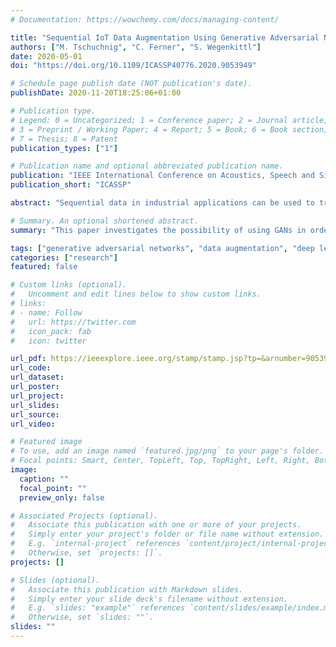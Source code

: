 ```yaml
---
# Documentation: https://wowchemy.com/docs/managing-content/

title: "Sequential IoT Data Augmentation Using Generative Adversarial Networks"
authors: ["M. Tschuchnig", "C. Ferner", "S. Wegenkittl"]
date: 2020-05-01
doi: "https://doi.org/10.1109/ICASSP40776.2020.9053949"

# Schedule page publish date (NOT publication's date).
publishDate: 2020-11-20T18:25:06+01:00

# Publication type.
# Legend: 0 = Uncategorized; 1 = Conference paper; 2 = Journal article;
# 3 = Preprint / Working Paper; 4 = Report; 5 = Book; 6 = Book section;
# 7 = Thesis; 8 = Patent
publication_types: ["1"]

# Publication name and optional abbreviated publication name.
publication: "IEEE International Conference on Acoustics, Speech and Signal Processing"
publication_short: "ICASSP"

abstract: "Sequential data in industrial applications can be used to train and evaluate machine learning models (e.g. classifiers). Since gathering representative amounts of data is difficult and time consuming, there is an incentive to generate it from a small ground truth. Data augmentation is a common method to generate more data through a priori knowledge with one specific method, so called generative adversarial networks (GANs), enabling data generation from noise. This paper investigates the possibility of using GANs in order to augment sequential Internet of Things (IoT) data, with an example implementation that generates household energy consumption data with and without swimming pools. The results of the example implementation seem subjectively similar to the original data. Additionally to this subjective evaluation, the paper also introduces a quantitative evaluation technique for GANs if labels are provided. The positive results from the evaluation support the initial assumption that generating sequential data from a small ground truth is possible. This means that tedious data acquisition of sequential data can be shortened. In the future, the results of this paper may be included as a tool in machine learning, tackling the small data challenge."

# Summary. An optional shortened abstract.
summary: "This paper investigates the possibility of using GANs in order to augment sequential Internet of Things (IoT) data, with an example implementation that generates household energy consumption data mimicing households with and without swimming pools."

tags: ["generative adversarial networks", "data augmentation", "deep learning", "internet of things", "small data"]
categories: ["research"]
featured: false

# Custom links (optional).
#   Uncomment and edit lines below to show custom links.
# links:
# - name: Follow
#   url: https://twitter.com
#   icon_pack: fab
#   icon: twitter

url_pdf: https://ieeexplore.ieee.org/stamp/stamp.jsp?tp=&arnumber=9053949
url_code:
url_dataset:
url_poster:
url_project:
url_slides:
url_source:
url_video:

# Featured image
# To use, add an image named `featured.jpg/png` to your page's folder. 
# Focal points: Smart, Center, TopLeft, Top, TopRight, Left, Right, BottomLeft, Bottom, BottomRight.
image:
  caption: ""
  focal_point: ""
  preview_only: false

# Associated Projects (optional).
#   Associate this publication with one or more of your projects.
#   Simply enter your project's folder or file name without extension.
#   E.g. `internal-project` references `content/project/internal-project/index.md`.
#   Otherwise, set `projects: []`.
projects: []

# Slides (optional).
#   Associate this publication with Markdown slides.
#   Simply enter your slide deck's filename without extension.
#   E.g. `slides: "example"` references `content/slides/example/index.md`.
#   Otherwise, set `slides: ""`.
slides: ""
---
```

